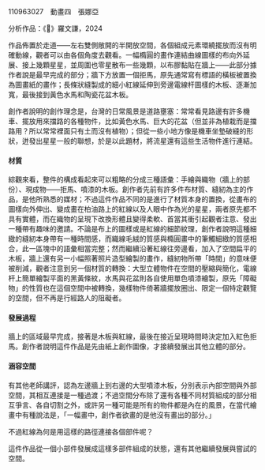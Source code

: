 110963027　動畫四　張娜亞

分析作品：《💫》羅文謙，2024

作品佈置於走道——左右雙側敞開的半開放空間，各個組成元素環繞擺放而沒有明確動線，觀者可以由各個角度去觀看。一幅橢圓的畫作連結曲線圖樣的布向外延展、接上幾顆星星，並周圍也零星散布一些幾顆，以布膠黏貼在牆上——此部分據作者說是最早完成的部分；牆下方放置一個拒馬，原先通常寫有標語的橫板被置換為圖畫紙的畫作；長條狀縫製成的細小紅線延伸到旁邊電線杆圖樣的木板、逐漸加寬，最後接到黃色水馬和陶瓷花盆木板。

創作者說明的創作理念是，台灣的日常風景是道路壅塞：常常看見路邊有許多機車、擺放用來擋路的各種物件，比如黃色水馬、巨大的花盆（但並非為植栽而是擋路用？所以常常裡面只有土而沒有植物）；但從一些小地方像是機車坐墊破縫的形狀，迸發出星星一般的聯想，於是以此題材，將流星還有這些生活物件進行連結。
#### 材質
綜觀來看，整件的構成看起來可以粗略的分成三種語彙：手繪與織物（牆上的部份）、現成物——拒馬、噴漆的木板。創作者先前有許多件布材質、縫紉為主的作品，是他所熟悉的媒材；不過這件作品不同的是進行了材質本身的置換，從畫布的圖樣向外伸出、變成畫在柏油路上的紅線以及人眼中作為光的星星，兩者原先都不具有實體，而在織物的呈現下改換形體且變得柔軟、首當其衝引起觀者注意、發出一種帶有趣味的邀請。不論是布上的圖樣或是紅線的細節紋理，創作者說明這種細緻的縫紉本身帶有一種時間感，而織線毛絨的質感與橢圓畫中的筆觸細緻的質感相合，此一區塊中的語彙相當完整；然而繼續沿著紅線往旁邊看，加入了空間扁平的木板，牆上還有另一小幅照著照片造型繪製的畫作，縫紉物所帶「時間」的意味便被削減，觀者注意到另一個材質的轉換：大型立體物件在空間的壓縮與簡化，電線杆上簡單繪製平面的黑黃條紋，水馬與花盆則各自使用單色噴漆繪製，原先「障礙物」的性質也在這個空間中被轉換，幾樣物件倚著牆擺放圈出、限定一個特定觀覽的空間，但不再是行經路人的阻礙者。
#### 發展過程
牆上的區域最早完成，接著是木板與紅線，最後在接近呈現時間時決定加入紅色拒馬。創作者說明這件作品是先由紙上創作圖像，才接續發展出其他立體的部分。


#### 涵容空間
有其他老師講評，認為左邊牆上到右邊的大型噴漆木板，分別表示內部空間與外部空間，其相互連接是一種過渡；不過空間分布除了還有各種不同材質組成的部分相互爭言、各自切割之外，或許另一種可能是所有的物件都是內在的風景，在當代繪畫中有種說法是，「一幅畫中，創作者欲畫的是他沒有畫出的部分。」

不過紅線為何是用這樣的路徑連接各個部件呢？

這件作品從一個小部件發展成這樣多部件組成的狀態，還有其他繼續發展與嘗試的空間。


